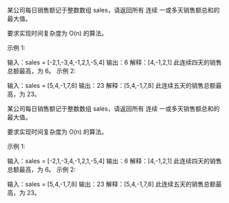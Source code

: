 某公司每日销售额记于整数数组 sales，请返回所有 连续 一或多天销售额总和的最大值。

要求实现时间复杂度为 O(n) 的算法。

 

示例 1:

输入：sales = [-2,1,-3,4,-1,2,1,-5,4]
输出：6
解释：[4,-1,2,1] 此连续四天的销售总额最高，为 6。
示例 2:

输入：sales = [5,4,-1,7,8]
输出：23
解释：[5,4,-1,7,8] 此连续五天的销售总额最高，为 23。 
 

某公司每日销售额记于整数数组 sales，请返回所有 连续 一或多天销售额总和的最大值。

要求实现时间复杂度为 O(n) 的算法。

 

示例 1:

输入：sales = [-2,1,-3,4,-1,2,1,-5,4]
输出：6
解释：[4,-1,2,1] 此连续四天的销售总额最高，为 6。
示例 2:

输入：sales = [5,4,-1,7,8]
输出：23
解释：[5,4,-1,7,8] 此连续五天的销售总额最高，为 23。 
 

